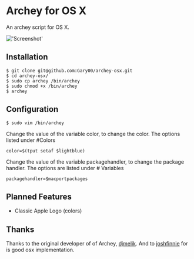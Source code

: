 Archey for OS X
===============

An archey script for OS X.

!['Screenshot'](https://raw.github.com/Gary00/archey-osx/master/screenshot.png)

Installation
------------
    $ git clone git@github.com:Gary00/archey-osx.git
    $ cd archey-osx/
    $ sudo cp archey /bin/archey
    $ sudo chmod +x /bin/archey 
    $ archey

 Configuration
 ------------
 	$ sudo vim /bin/archey

Change the value of the variable color, to change the color. The options listed under #Colors

	color=$(tput setaf $lightblue)

Change the value of the variable packagehandler, to change the package handler. The options are listed under # Variables

	packagehandler=$macportpackages

Planned Features
------------

* Classic Apple Logo (colors)


Thanks
------
Thanks to the original developer of of Archey, [djmelik](https://github.com/djmelik/archey).
And to [joshfinnie](https://github.com/joshfinnie/archey-osx) for is good osx implementation.  